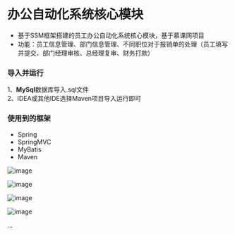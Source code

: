 办公自动化系统核心模块
============================
* 基于SSM框架搭建的员工办公自动化系统核心模块，基于慕课网项目<br>
* 功能：员工信息管理、部门信息管理、不同职位对于报销单的处理（员工填写并提交、部门经理审核、总经理复审、财务打款）

### 导入并运行
1、**MySql**数据库导入.sql文件<br>
2、IDEA或其他IDE选择Maven项目导入运行即可

### 使用到的框架
* Spring
* SpringMVC
* MyBatis
* Maven

![image](https://github.com/iamwumaixing/OA_module/blob/master/img/login.png)

![image](https://github.com/iamwumaixing/OA_module/blob/master/img/employee.png)

![image](https://github.com/iamwumaixing/OA_module/blob/master/img/employee_list.png)

![image](https://github.com/iamwumaixing/OA_module/blob/master/img/claimVoucher.png)

...
